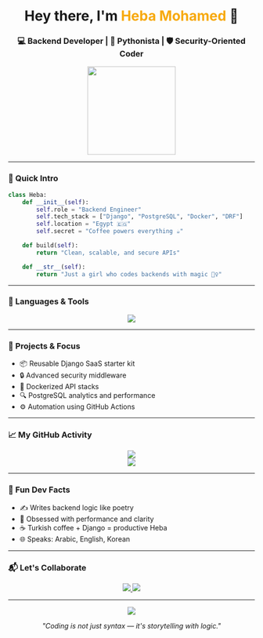 <!-- 🌌 Minimal Yet Dynamic GitHub README | Heba Mohamed -->

<h1 align="center">Hey there, I'm <span style="color:#f7a90c;">Heba Mohamed</span> 👋</h1>
<h3 align="center">💻 Backend Developer | 🐍 Pythonista | 🛡 Security-Oriented Coder</h3>

<p align="center">
  <img src="https://media.giphy.com/media/LMt9638dO8dftAjtco/giphy.gif" width="180" />
</p>

---

### 🧾 Quick Intro

```python
class Heba:
    def __init__(self):
        self.role = "Backend Engineer"
        self.tech_stack = ["Django", "PostgreSQL", "Docker", "DRF"]
        self.location = "Egypt 🇪🇬"
        self.secret = "Coffee powers everything ☕"

    def build(self):
        return "Clean, scalable, and secure APIs"

    def __str__(self):
        return "Just a girl who codes backends with magic 🧙‍♀️"
```

---

### 🧰 Languages & Tools

<p align="center">
  <img src="https://skillicons.dev/icons?i=python,django,postgresql,git,github,docker,linux,html,css,tailwind,cpp,java" />
</p>

---

### 🚀 Projects & Focus

- 📦 Reusable Django SaaS starter kit
- 🔒 Advanced security middleware
- 🐳 Dockerized API stacks
- 🔍 PostgreSQL analytics and performance
- ⚙️ Automation using GitHub Actions

---

### 📈 My GitHub Activity

<p align="center">
  <img src="https://github-readme-stats.vercel.app/api?username=heba-mohamed&show_icons=true&theme=midnight-purple&hide_border=true" />
  <br/>
  <img src="https://github-readme-streak-stats.herokuapp.com/?user=heba-mohamed&theme=midnight-purple&hide_border=true" />
</p>

---

### 💬 Fun Dev Facts

- ✍️ Writes backend logic like poetry
- 🧠 Obsessed with performance and clarity
- ☕ Turkish coffee + Django = productive Heba
- 🌐 Speaks: Arabic, English, Korean

---

### 📬 Let's Collaborate

<p align="center">
  <a href="mailto:heba.mohamed@btu.edu.eg">
    <img src="https://img.shields.io/badge/Email-FF6F61?style=for-the-badge&logo=gmail&logoColor=white" />
  </a>
  <a href="https://linkedin.com/in/heba-mohamed-a60b42334">
    <img src="https://img.shields.io/badge/LinkedIn-0077B5?style=for-the-badge&logo=linkedin&logoColor=white" />
  </a>
</p>

---

<p align="center">
  <img src="https://capsule-render.vercel.app/api?type=wave&color=gradient&height=100&section=footer&animation=fadeIn" />
</p>

<p align="center"><i>"Coding is not just syntax — it's storytelling with logic."</i></p>
